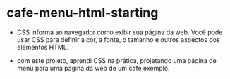 # cafe-menu-html-starting


- CSS informa ao navegador como exibir sua página da web. Você pode usar CSS para definir a cor, a fonte, o tamanho e outros aspectos dos elementos HTML.

- com este projeto, aprendi CSS na prática, projetando uma página de menu para uma página da web de um café exemplo.
